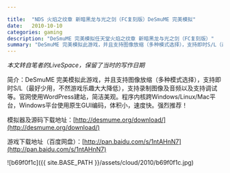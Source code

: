 ```yaml
---

title:  "NDS 火焰之纹章 新暗黑龙与光之剑（FC复刻版）DeSmuME 完美模拟"
date:   2010-10-10
categories: gaming
description: "DeSmuME 完美模拟任天堂火焰之纹章 新暗黑龙与光之剑（FC复刻版）"
summary: "DeSmuME 完美模拟此游戏，并且支持图像放缩（多种模式选择），支持即时S/L（最好少用，不然游戏乐趣大大降低），支持录制图像及音频以及支持调试等。官网使用WordPress建站，简洁美观。程序内核跨Windows/Linux/Mac平台，Windows平台使用原生GUI编码，体积小，速度快。强烈推荐！"
---
```


*本文转自笔者的LiveSpace，保留了当时的写作日期*

简介：DeSmuME 完美模拟此游戏，并且支持图像放缩（多种模式选择），支持即时S/L（最好少用，不然游戏乐趣大大降低），支持录制图像及音频以及支持调试等。官网使用WordPress建站，简洁美观。程序内核跨Windows/Linux/Mac平台，Windows平台使用原生GUI编码，体积小，速度快。强烈推荐！

模拟器及源码下载地址：[http://desmume.org/download/](http://desmume.org/download/)

游戏下载地址（百度网盘）：[http://pan.baidu.com/s/1ntAHnN7](http://pan.baidu.com/s/1ntAHnN7)

![b69f0f1c]({{ site.BASE_PATH }}/assets/cloud/2010/b69f0f1c.jpg)